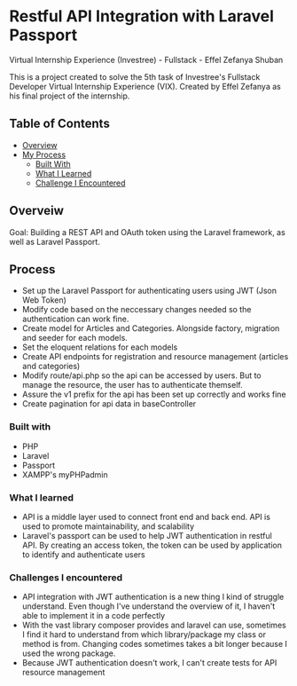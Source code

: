 # Restful API Integration with Laravel Passport

Virtual Internship Experience (Investree) - Fullstack - Effel Zefanya Shuban

This is a project created to solve the 5th task of Investree's Fullstack Developer Virtual Internship Experience (VIX). Created by Effel Zefanya as his final project of the internship.

## Table of Contents
- [Overview](#overview)
- [My Process](#my-process)
    - [Built With](#built-with)
    - [What I Learned](#what-i-learned)
    - [Challenge I Encountered](#challenge-i-encountered)

## Overveiw
Goal: Building a REST API and OAuth token using the Laravel framework, as well as Laravel Passport.

## Process
- Set up the Laravel Passport for authenticating users using JWT (Json Web Token)
- Modify code based on the neccessary changes needed so the authentication can work fine.
- Create model for Articles and Categories. Alongside factory, migration and seeder for each models.
- Set the eloquent relations for each models
- Create API endpoints for registration and resource management (articles and categories)
- Modify route/api.php so the api can be accessed by users. But to manage the resource, the user has to authenticate themself.
- Assure the v1 prefix for the api has been set up correctly and works fine
- Create pagination for api data in baseController

### Built with
- PHP
- Laravel
- Passport
- XAMPP's myPHPadmin

### What I learned
- API is a middle layer used to connect front end and back end. API is used to promote maintainability, and scalability
- Laravel's passport can be used to help JWT authentication in restful API. By creating an access token, the token can be used by application to identify and authenticate users

### Challenges I encountered
- API integration with JWT authentication is a new thing I kind of struggle understand. Even though I've understand the overview of it, I haven't able to implement it in a code perfectly
- With the vast library composer provides and laravel can use, sometimes I find it hard to understand from which library/package my class or method is from. Changing codes sometimes takes a bit longer because I used the wrong package.
- Because JWT authentication doesn't work, I can't create tests for API resource management

